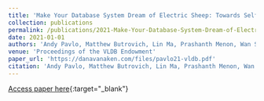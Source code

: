 ```yaml
---
title: 'Make Your Database System Dream of Electric Sheep: Towards Self-Driving Operation'
collection: publications
permalink: /publications/2021-Make-Your-Database-System-Dream-of-Electric-Sheep-Towards-Self-Driving-Operation
date: 2021-01-01
authors: 'Andy Pavlo, Matthew Butrovich, Lin Ma, Prashanth Menon, Wan Shen Lim, Dana Van Aken, William Zhang'
venue: 'Proceedings of the VLDB Endowment'
paper_url: 'https://danavanaken.com/files/pavlo21-vldb.pdf'
citation: 'Andy Pavlo, Matthew Butrovich, Lin Ma, Prashanth Menon, Wan Shen Lim, Dana Van Aken, William Zhang. Proceedings of the VLDB Endowment, 2021.'
---
```

[Access paper here](https://danavanaken.com/files/pavlo21-vldb.pdf){:target="_blank"}